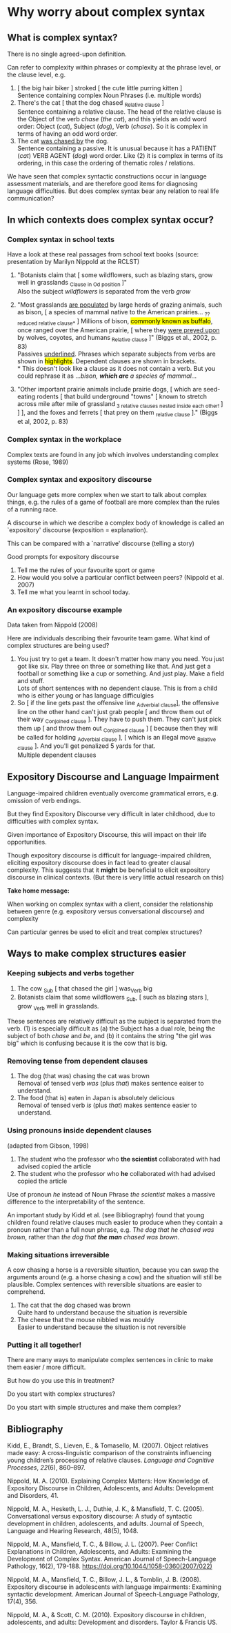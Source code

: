 # Why worry about complex syntax

## What is complex syntax?

There is no single agreed-upon definition.

Can refer to complexity within phrases or complexity at the phrase level,  or the clause level, e.g.

1.  [ the big hair biker ] stroked [ the cute little purring kitten ] <br> Sentence containing complex Noun Phrases (i.e. multiple words)
2. There's the cat [ that the dog chased <sub>Relative clause</sub> ] <br> Sentence containing a relative clause. The head of the relative clause is the Object of the verb *chase* (*the cat*), and this yields an odd word order: Object (*cat*), Subject (*dog*), Verb (*chase*). So it is complex in terms of having an odd word order.
3. The cat <u>was chased by</u> the dog. <br> Sentence containing a passive. It is unusual because it has a PATIENT (*cat*) VERB AGENT (*dog*) word order. Like (2) it is complex in terms of its ordering, in this case the ordering of thematic roles / relations.

We have seen that complex syntactic constructions occur in language assessment materials, and are therefore good items for diagnosing language difficulties. But does complex syntax bear any relation to real life communication?

## In which contexts does complex syntax occur?

### Complex syntax in school texts

Have a look at these real passages from school text books (source: presentation by Marilyn Nippold at the RCLST)

1. "Botanists claim that [ some wildflowers, such as blazing stars, grow well in grasslands <sub>Clause in Od position </sub> ]" <br> Also the subject *wildflowers* is separated from the verb *grow*
2. "Most grasslands <u>are populated</u> by large herds of grazing animals, such as bison, [ a species of mammal native to the American prairies... <sub>?? reduced relative clause<span>&#42;</span></sub> ] Millions of bison, <mark>commonly known as buffalo</mark>, once ranged over the American prairie, [ where they <u>were preyed upon</u> by wolves, coyotes, and humans<sub> Relative clause</sub> ]" (Biggs et al., 2002, p. 83) <br>Passives <u>underlined</u>. Phrases which separate subjects from verbs are shown in <mark>highlights</mark>. Dependent clauses are shown in brackets.<br><span>&#42;</span> This doesn't look like a clause as it does not contain a verb. But you could rephrase it as ...*bison, **which are** a species of mammal...*		

3. "Other important prairie animals include prairie dogs, [ which are seed-eating rodents [ that build underground "towns" [ known to stretch across mile after mile of grassland<sub> 3 relative clauses nested inside each other! </sub> ] ] ], and the foxes and ferrets [ that prey on them <sub>relative clause</sub> ]." (Biggs et al, 2002, p. 83)

### Complex syntax in the workplace

Complex texts are found in any job which involves understanding complex systems (Rose, 1989)

### Complex syntax and expository discourse

Our language gets more complex when we start to talk about complex things, e.g. the rules of a game of football are more complex than the rules of a running race.

A discourse in which we describe a complex body of knowledge is called an `expository' discourse (exposition = explanation).

This can be compared with a `narrative' discourse (telling a story)

Good prompts for expository discourse

1. Tell me the rules of your favourite sport or game
2. How would you solve a particular conflict between peers? (Nippold et al. 2007)
3. Tell me what you learnt in school today.

### An expository discourse example

Data taken from Nippold (2008)

Here are individuals describing their favourite team game. What kind of complex structures are being used?

1. You just try to get a team. It doesn't matter how many you need. You just got like six. Play three on three or something like that. And just get a football or something like a cup or something. And just play. Make a field and stuff.<br>Lots of short sentences with no dependent clause. This is from a child who is either young or has language difficulgies 
2. So [ if the line gets past the offensive line <sub>Adverbial clause</sub>], the offensive line on the other hand can't just grab people [ and throw them out of their way <sub>Conjoined clause</sub> ]. They have to push them. They can't just pick them up [ and throw them out <sub>Conjoined clause</sub> ] [ because then they will be called for holding <sub>Adverbial clause</sub> ], [ which is an illegal move <sub>Relative clause</sub> ]. And you'll get penalized 5 yards for that. <br>Multiple dependent clauses



## Expository Discourse and Language Impairment

Language-impaired children eventually overcome grammatical errors, e.g. omission of verb endings.

But they find Expository Discourse very difficult in later childhood, due to difficulties with complex syntax.

Given importance of Expository Discourse, this will impact on their life opportunities.

Though expository discourse is difficult for language-impaired children, eliciting expository discourse does in fact lead to greater clausal complexity. This suggests that it **might** be beneficial to elicit expository discourse in clinical contexts. (But there is very little actual research on this)

**Take home message:**

When working on complex syntax with a client, consider the relationship between genre (e.g. expository versus conversational discourse) and complexity

Can particular genres be used to elicit and treat complex structures?

## Ways to make complex structures easier

### Keeping subjects and verbs together

1. The cow <sub>Sub</sub> [ that chased the girl ] was<sub>Verb</sub> big
2. Botanists claim that some wildflowers <sub>Sub</sub>, $[$ such as blazing stars $]$, grow <sub>Verb</sub> well in grasslands.

These sentences are relatively difficult as the subject is separated from the verb. (1) is especially difficult as (a) the Subject has a dual role, being the subject of both *chase* and *be*, and (b) it contains the string "the girl was big" which is confusing because it is the cow that is big.

### Removing tense from dependent clauses

1. The dog (that was) chasing the cat was brown<br>Removal of tensed verb *was* (plus *that*) makes sentence eaiser to understand.
2. The food (that is) eaten in Japan is absolutely delicious<br>Removal of tensed verb *is* (plus *that*) makes sentence easier to understand. 

### Using pronouns inside dependent clauses

(adapted from Gibson, 1998)

1. The student who the professor who **the scientist** collaborated with had advised copied the article
2. The student who the professor who **he** collaborated with had advised copied the article

Use of pronoun *he* instead of Noun Phrase *the scientist* makes a massive difference to the interpretability of the sentence.

An important study by Kidd et al. (see Bibliography) found that young children found relative clauses much easier to produce when they contain a pronoun rather than a full noun phrase, e.g. *The dog that he chased was brown*, rather than *the dog that **the man** chased was brown*.

### Making situations irreversible

A cow chasing a horse is a reversible situation, because you can swap the arguments around (e.g. a horse chasing a cow) and the situation will still be plausible. Complex sentences with reversible situations are easier to comprehend.

1. The cat that the dog chased was brown<br>Quite hard to understand because the situation is reversible
2. The cheese that the mouse nibbled was mouldy<br>Easier to understand because the situation is not reversible

### Putting it all together!

There are many ways to manipulate complex sentences in clinic to make them easier / more difficult.

But how do you use this in treatment?

Do you start with complex structures?

Do you start with simple structures and make them complex?

## Bibliography

Kidd, E., Brandt, S., Lieven, E., & Tomasello, M. (2007). Object relatives made easy: A cross-linguistic comparison of the constraints influencing young children’s processing of relative clauses. *Language and Cognitive Processes*, *22*(6), 860–897.

Nippold, M. A. (2010). Explaining Complex Matters: How Knowledge of. Expository Discourse in Children, Adolescents, and Adults: Development and Disorders, 41.

Nippold, M. A., Hesketh, L. J., Duthie, J. K., \& Mansfield, T. C. (2005). Conversational versus expository discourse: A study of syntactic development in children, adolescents, and adults. Journal of Speech, Language and Hearing Research, 48(5), 1048.

Nippold, M. A., Mansfield, T. C., \& Billow, J. L. (2007). Peer Conflict Explanations in Children, Adolescents, and Adults: Examining the Development of Complex Syntax. American Journal of Speech-Language Pathology, 16(2), 179-188. https://doi.org/10.1044/1058-0360(2007/022)

Nippold, M. A., Mansfield, T. C., Billow, J. L., \& Tomblin, J. B. (2008). Expository discourse in adolescents with language impairments: Examining syntactic development. American Journal of Speech-Language Pathology, 17(4), 356.

Nippold, M. A., \& Scott, C. M. (2010). Expository discourse in children, adolescents, and adults: Development and disorders. Taylor \& Francis US.
